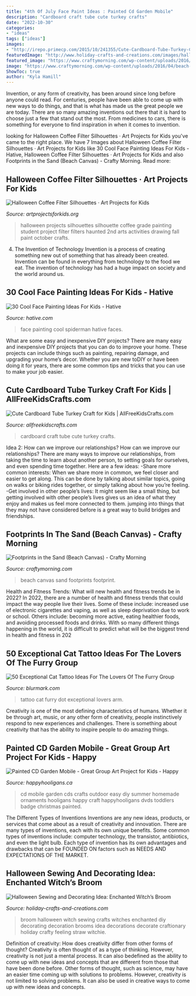 ```yaml
---
title: "4th Of July Face Paint Ideas : Painted Cd Garden Mobile"
description: "Cardboard craft tube cute turkey crafts"
date: "2022-10-30"
categories:
- "ideas"
tags: ["ideas"]
images:
- "http://irepo.primecp.com/2015/10/241355/Cute-Cardboard-Tube-Turkey-Craft-for-Kids_ExtraLarge700_ID-1246935.jpg?v=1246935"
featuredImage: "http://www.holiday-crafts-and-creations.com/images/halloween_sewing_broom.jpg"
featured_image: "https://www.craftymorning.com/wp-content/uploads/2016/04/beach-canvas-footprint-idea.png"
image: "https://www.craftymorning.com/wp-content/uploads/2016/04/beach-canvas-footprint-idea.png"
ShowToc: true
author: "Kyla Hamill"
---
```



Invention, or any form of creativity, has been around since long before anyone could read. For centuries, people have been able to come up with new ways to do things, and that is what has made us the great people we are today. There are so many amazing inventions out there that it is hard to choose just a few that stand out the most. From medicines to cars, there is something for everyone to find inspiration in when it comes to invention.

	

		
looking for Halloween Coffee Filter Silhouettes · Art Projects for Kids you've came to the right place. We have 7 Images about Halloween Coffee Filter Silhouettes · Art Projects for Kids like 30 Cool Face Painting Ideas For Kids - Hative, Halloween Coffee Filter Silhouettes · Art Projects for Kids and also Footprints in the Sand (Beach Canvas) - Crafty Morning. Read more:
		
    
## Halloween Coffee Filter Silhouettes · Art Projects For Kids

<img loading=lazy src="https://artprojectsforkids.org/wp-content/uploads/2015/10/More-silhouettes.jpg" onerror="this.onerror=null;this.src='https://tse4.mm.bing.net/th?id=OIP.mGCQGqt7x-9RKdtUAyVqRgHaHa&amp;pid=15.1';" alt="Halloween Coffee Filter Silhouettes · Art Projects for Kids">

_Source: artprojectsforkids.org_

>halloween projects silhouettes silhouette coffee grade painting student project filter filters haunted 2nd arts activities drawing fall paint october crafts. 

	

4. The Invention of Technology
Invention is a process of creating something new out of something that has already been created. Invention can be found in everything from technology to the food we eat. The invention of technology has had a huge impact on society and the world around us.

    
## 30 Cool Face Painting Ideas For Kids - Hative

<img loading=lazy src="https://hative.com/wp-content/uploads/2014/10/face-painting-ideas-for-kids/20-spiderman.jpg" onerror="this.onerror=null;this.src='https://tse3.mm.bing.net/th?id=OIP.pBAYnvjJaB5QzY49PwPMOAHaJ4&amp;pid=15.1';" alt="30 Cool Face Painting Ideas For Kids - Hative">

_Source: hative.com_

>face painting cool spiderman hative faces. 

	

What are some easy and inexpensive DIY projects?
There are many easy and inexpensive DIY projects that you can do to improve your home. These projects can include things such as painting, repairing damage, and upgrading your home’s decor. Whether you are new toDIY or have been doing it for years, there are some common tips and tricks that you can use to make your job easier.

    
## Cute Cardboard Tube Turkey Craft For Kids | AllFreeKidsCrafts.com

<img loading=lazy src="http://irepo.primecp.com/2015/10/241355/Cute-Cardboard-Tube-Turkey-Craft-for-Kids_ExtraLarge700_ID-1246935.jpg?v=1246935" onerror="this.onerror=null;this.src='https://tse3.mm.bing.net/th?id=OIP.QUHuF2zrMeGOWnyOR_rg6QDMEy&amp;pid=15.1';" alt="Cute Cardboard Tube Turkey Craft for Kids | AllFreeKidsCrafts.com">

_Source: allfreekidscrafts.com_

>cardboard craft tube cute turkey crafts. 

	

Idea 2: How can we improve our relationships?
How can we improve our relationships? There are many ways to improve our relationships, from taking the time to learn about another person, to setting goals for ourselves, and even spending time together. Here are a few ideas: 
-Share more common interests: When we share more in common, we feel closer and easier to get along. This can be done by talking about similar topics, going on walks or biking rides together, or simply talking about how you’re feeling. 
-Get involved in other people’s lives: It might seem like a small thing, but getting involved with other people’s lives gives us an idea of what they enjoy and makes us feel more connected to them. jumping into things that they may not have considered before is a great way to build bridges and friendships.

    
## Footprints In The Sand (Beach Canvas) - Crafty Morning

<img loading=lazy src="https://www.craftymorning.com/wp-content/uploads/2016/04/beach-canvas-footprint-idea.png" onerror="this.onerror=null;this.src='https://tse2.mm.bing.net/th?id=OIP.NDj8cbElOpmU7RviBomAywHaHb&amp;pid=15.1';" alt="Footprints in the Sand (Beach Canvas) - Crafty Morning">

_Source: craftymorning.com_

>beach canvas sand footprints footprint. 

	

Health and Fitness Trends: What will new health and fitness trends be in 2022?
In 2022, there are a number of health and fitness trends that could impact the way people live their lives. Some of these include: increased use of electronic cigarettes and vaping, as well as sleep deprivation due to work or school. Others include: becoming more active, eating healthier foods, and avoiding processed foods and drinks. With so many different things happening in the world, it is difficult to predict what will be the biggest trend in health and fitness in 202
    
## 50 Exceptional Cat Tattoo Ideas For The Lovers Of The Furry Group

<img loading=lazy src="https://www.blurmark.com/wp-content/uploads/2017/06/Fascinating-Dot-Work-Cat-Tattoo-On-Arm.jpg" onerror="this.onerror=null;this.src='https://tse2.mm.bing.net/th?id=OIP.vbSiGG3uFphytNs5L9eszAHaHa&amp;pid=15.1';" alt="50 Exceptional Cat Tattoo Ideas For The Lovers Of The Furry Group">

_Source: blurmark.com_

>tattoo cat furry dot exceptional lovers arm. 

	

Creativity is one of the most defining characteristics of humans. Whether it be through art, music, or any other form of creativity, people instinctively respond to new experiences and challenges. There is something about creativity that has the ability to inspire people to do amazing things.

    
## Painted CD Garden Mobile - Great Group Art Project For Kids - Happy

<img loading=lazy src="https://cdn.happyhooligans.ca/wp-content/uploads/2018/07/CD-Garden-Mobile-Happy-Hooligans-.jpg" onerror="this.onerror=null;this.src='https://tse4.mm.bing.net/th?id=OIP.-dsIxt0sB12xKsbEknXN-wAAAA&amp;pid=15.1';" alt="Painted CD Garden Mobile - Great Group Art Project for Kids - Happy">

_Source: happyhooligans.ca_

>cd mobile garden cds crafts outdoor easy diy summer homemade ornaments hooligans happy craft happyhooligans dvds toddlers badge christmas painted. 

	

The Different Types of Inventions
Inventions are any new ideas, products, or services that come about as a result of creativity and innovation. There are many types of inventions, each with its own unique benefits. Some common types of inventions include: computer technology, the transistor, antibiotics, and even the light bulb. Each type of invention has its own advantages and drawbacks that can be FOUNDED ON factors such as NEEDS AND EXPECTATIONS OF THE MARKET.

    
## Halloween Sewing And Decorating Idea: Enchanted Witch’s Broom

<img loading=lazy src="http://www.holiday-crafts-and-creations.com/images/halloween_sewing_broom.jpg" onerror="this.onerror=null;this.src='https://tse3.mm.bing.net/th?id=OIP.41pfWuH0WPrcRwfgr-3I5gHaJi&amp;pid=15.1';" alt="Halloween Sewing and Decorating Idea: Enchanted Witch’s Broom">

_Source: holiday-crafts-and-creations.com_

>broom halloween witch sewing crafts witches enchanted diy decorating decoration brooms idea decorations decorate craftionary holiday crafty feeling straw witchie. 

	

Definition of creativity: How does creativity differ from other forms of thought?
Creativity is often thought of as a type of thinking. However, creativity is not just a mental process. It can also bedefined as the ability to come up with new ideas and concepts that are different from those that have been done before. Other forms of thought, such as science, may have an easier time coming up with solutions to problems. However, creativity is not limited to solving problems. It can also be used in creative ways to come up with new ideas and concepts.

